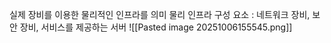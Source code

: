 실제 장비를 이용한 물리적인 인프라를 의미
물리 인프라 구성 요소 : 네트워크 장비, 보안 장비, 서비스를 제공하는 서버
![[Pasted image 20251006155545.png]]